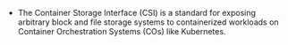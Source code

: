 * The Container Storage Interface (CSI) is a standard for exposing arbitrary block and file storage systems to containerized workloads on Container Orchestration Systems (COs) like Kubernetes.